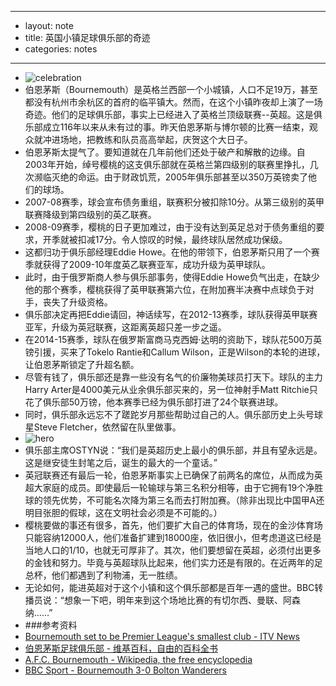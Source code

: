 - --
- layout: note
- title: 英国小镇足球俱乐部的奇迹
- categories: notes
- --
- ![celebration](http://www.baibanbao.net/wp-content/uploads/2015/04/82607608_bournemouth-victory.jpg)
- 伯恩茅斯（Bournemouth）是英格兰西部一个小城镇，人口不足19万，甚至都没有杭州市余杭区的首府的临平镇大。然而，在这个小镇昨夜却上演了一场奇迹。他们的足球俱乐部，事实上已经进入了英格兰顶级联赛--英超。这是俱乐部成立116年以来从未有过的事。昨天伯恩茅斯与博尔顿的比赛一结束，观众就冲进场地，把教练和队员高高举起，庆贺这个大日子。
- 伯恩茅斯太提气了。要知道就在几年前他们还处于破产和解散的边缘。自2003年开始，绰号樱桃的这支俱乐部就在英格兰第四级别的联赛里挣扎，几次濒临灭绝的命运。由于财政饥荒，2005年俱乐部甚至以350万英镑卖了他们的球场。
- 2007-08赛季，球会宣布债务重组，联赛积分被扣除10分。从第三级别的英甲联赛降级到第四级别的英乙联赛。
- 2008-09赛季，樱桃的日子更加难过，由于没有达到英足总对于债务重组的要求，开季就被扣减17分。令人惊叹的时候，最终球队居然成功保级。
- 这都归功于俱乐部经理Eddie Howe。在他的带领下，伯恩茅斯只用了一个赛季就获得了2009-10年度英乙联赛亚军，成功升级为英甲球队。
- 此时，由于俄罗斯商人参与俱乐部事务，使得Eddie Howe负气出走，在缺少他的那个赛季，樱桃获得了英甲联赛第六位，在附加赛半决赛中点球负于对手，丧失了升级资格。
- 俱乐部决定再把Eddie请回，神话续写，在2012-13赛季，球队获得英甲联赛亚军，升级为英冠联赛，这距离英超只差一步之遥。
- 在2014-15赛季，球队在俄罗斯富商马克西姆·达明的资助下，球队花500万英镑引援，买来了Tokelo Rantie和Callum Wilson，正是Wilson的本轮的进球，让伯恩茅斯锁定了升超名额。
- 尽管有钱了，俱乐部还是靠一些没有名气的价廉物美球员打天下。球队的主力Harry Arter是4000美元从业余俱乐部买来的，另一位神射手Matt Ritchie只花了俱乐部50万镑，他本赛季已经为俱乐部打进了24个联赛进球。
- 同时，俱乐部永远忘不了蹉跎岁月那些帮助过自己的人。俱乐部历史上头号球星Steve Fletcher，依然留在队里做事。
- ![hero](http://www.baibanbao.net/wp-content/uploads/2015/04/82607614_bournemouth-v-31.jpg)
- 俱乐部主席OSTYN说：“我们是英超历史上最小的俱乐部，并且有望永远是。这是继安徒生封笔之后，诞生的最大的一个童话。”
- 英冠联赛还有最后一轮，伯恩茅斯事实上已确保了前两名的席位，从而成为英超大家庭的成员。即使最后一轮输球与第三名积分相等，由于它拥有19个净胜球的领先优势，不可能名次降为第三名而去打附加赛。（除非出现比中国甲A还明目张胆的假球，这在文明社会必须是不可能的。）
- 樱桃要做的事还有很多，首先，他们要扩大自己的体育场，现在的金沙体育场只能容纳12000人，他们准备扩建到18000座，依旧很小，但考虑道这已经是当地人口的1/10，也就无可厚非了。其次，他们要想留在英超，必须付出更多的金钱和努力。毕竟与英超球队比起来，他们实力还是有限的。在近两年的足总杯，他们都遇到了利物浦，无一胜绩。
- 无论如何，能进英超对于这个小镇和这个俱乐部都是百年一遇的盛世。BBC转播员说：“想象一下吧，明年来到这个场地比赛的有切尔西、曼联、阿森纳……”
- ###参考资料
- [Bournemouth set to be Premier League's smallest club - ITV News](http://www.itv.com/news/2015-04-27/bournemouth-set-to-be-premier-league-smallest-club/)
- [伯恩茅斯足球俱乐部 - 维基百科，自由的百科全书](http://zh.wikipedia.org/wiki/%E4%BC%AF%E6%81%A9%E8%8C%85%E6%96%AF%E8%B6%B3%E7%90%83%E4%BF%B1%E4%B9%90%E9%83%A8)
- [A.F.C. Bournemouth - Wikipedia, the free encyclopedia](http://en.wikipedia.org/wiki/A.F.C._Bournemouth)
- [BBC Sport - Bournemouth 3-0 Bolton Wanderers](http://www.bbc.co.uk/sport/0/football/32377069)
